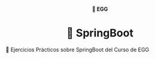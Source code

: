 <h4 align="center">
  🥚 EGG
</h4>

<h1 align="center">
🌱 SpringBoot
</h1>

💾 Ejercicios Prácticos sobre SpringBoot del Curso de EGG
